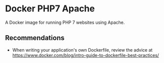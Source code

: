 # Docker PHP7 Apache #

A Docker image for running PHP 7 websites using Apache.

## Recommendations ##

- When writing your application's own Dockerfile, review the advice at
  <https://www.docker.com/blog/intro-guide-to-dockerfile-best-practices/>
